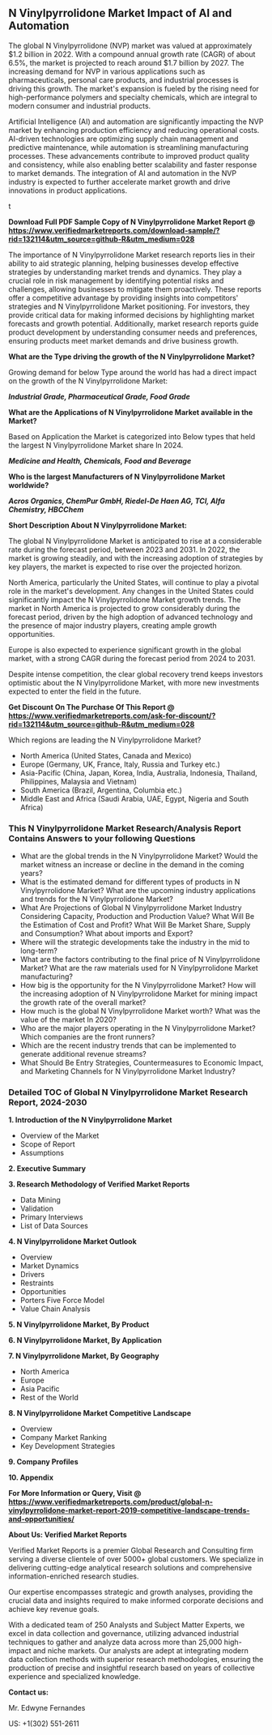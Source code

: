<h2>N Vinylpyrrolidone Market Impact of AI and Automation</h2><p>The global N Vinylpyrrolidone (NVP) market was valued at approximately $1.2 billion in 2022. With a compound annual growth rate (CAGR) of about 6.5%, the market is projected to reach around $1.7 billion by 2027. The increasing demand for NVP in various applications such as pharmaceuticals, personal care products, and industrial processes is driving this growth. The market's expansion is fueled by the rising need for high-performance polymers and specialty chemicals, which are integral to modern consumer and industrial products.</p><p>Artificial Intelligence (AI) and automation are significantly impacting the NVP market by enhancing production efficiency and reducing operational costs. AI-driven technologies are optimizing supply chain management and predictive maintenance, while automation is streamlining manufacturing processes. These advancements contribute to improved product quality and consistency, while also enabling better scalability and faster response to market demands. The integration of AI and automation in the NVP industry is expected to further accelerate market growth and drive innovations in product applications.</p>t</p><p id="" class=""><strong>Download Full PDF Sample Copy of N Vinylpyrrolidone Market Report @ <a href="https://www.verifiedmarketreports.com/download-sample/?rid=132114&utm_source=github-R&utm_medium=028" target="_blank">https://www.verifiedmarketreports.com/download-sample/?rid=132114&utm_source=github-R&utm_medium=028</a></strong></p><p>The importance of&nbsp;N Vinylpyrrolidone Market research reports lies in their ability to aid strategic planning, helping businesses develop effective strategies by understanding market trends and dynamics. They play a crucial role in risk management by identifying potential risks and challenges, allowing businesses to mitigate them proactively. These reports offer a competitive advantage by providing insights into competitors' strategies and N Vinylpyrrolidone Market positioning. For investors, they provide critical data for making informed decisions by highlighting market forecasts and growth potential. Additionally, market research reports guide product development by understanding consumer needs and preferences, ensuring products meet market demands and drive business growth.</p><p><strong>What are the&nbsp;Type driving the growth of the N Vinylpyrrolidone Market?</strong></p><p id="" class="">Growing demand for below Type around the world has had a direct impact on the growth of the N Vinylpyrrolidone Market:</p><em><strong>Industrial Grade, Pharmaceutical Grade, Food Grade</strong></em></p><strong>What are the&nbsp;Applications&nbsp;of N Vinylpyrrolidone Market available in the Market?</strong></p><p id="" class="">Based on Application the Market is categorized into Below types that held the largest N Vinylpyrrolidone Market share In 2024.</p><em><strong>Medicine and Health, Chemicals, Food and Beverage</strong></em></p><strong>Who is the largest Manufacturers of N Vinylpyrrolidone Market worldwide?</strong></p><p><em><strong>Acros Organics, ChemPur GmbH, Riedel-De Haen AG, TCI, Alfa Chemistry, HBCChem</strong></em></p><p id="" class=""><strong>Short Description About N Vinylpyrrolidone Market:</strong></p><p>The global N Vinylpyrrolidone Market is anticipated to rise at a considerable rate during the forecast period, between 2023 and 2031. In 2022, the market is growing steadily, and with the increasing adoption of strategies by key players, the market is expected to rise over the projected horizon.</p><p>North America, particularly the United States, will continue to play a pivotal role in the market's development. Any changes in the United States could significantly impact the N Vinylpyrrolidone Market growth trends. The market in North America is projected to grow considerably during the forecast period, driven by the high adoption of advanced technology and the presence of major industry players, creating ample growth opportunities.</p><p>Europe is also expected to experience significant growth in the global market, with a strong CAGR during the forecast period from 2024 to 2031.</p><p>Despite intense competition, the clear global recovery trend keeps investors optimistic about the N Vinylpyrrolidone Market, with more new investments expected to enter the field in the future.</p><p id="" class=""><strong>Get Discount On The Purchase Of This Report @ <a href="https://www.verifiedmarketreports.com/ask-for-discount/?rid=132114&utm_source=github-R&utm_medium=028" target="_blank">https://www.verifiedmarketreports.com/ask-for-discount/?rid=132114&utm_source=github-R&utm_medium=028</a></strong></p>Which regions are leading the N Vinylpyrrolidone Market?</p><ul><li>North America (United States, Canada and Mexico)</li><li>Europe (Germany, UK, France, Italy, Russia and Turkey etc.)</li><li>Asia-Pacific (China, Japan, Korea, India, Australia, Indonesia, Thailand, Philippines, Malaysia and Vietnam)</li><li>South America (Brazil, Argentina, Columbia etc.)</li><li>Middle East and Africa (Saudi Arabia, UAE, Egypt, Nigeria and South Africa)</li></ul><h3 id="" class="">This N Vinylpyrrolidone Market Research/Analysis Report Contains Answers to your following Questions</h3><ul><li>What are the global trends in the N Vinylpyrrolidone Market? Would the market witness an increase or decline in the demand in the coming years?</li><li>What is the estimated demand for different types of products in N Vinylpyrrolidone Market? What are the upcoming industry applications and trends for the N Vinylpyrrolidone Market?</li><li>What Are Projections of Global N Vinylpyrrolidone Market Industry Considering Capacity, Production and Production Value? What Will Be the Estimation of Cost and Profit? What Will Be Market Share, Supply and Consumption? What about imports and Export?</li><li>Where will the strategic developments take the industry in the mid to long-term?</li><li>What are the factors contributing to the final price of N Vinylpyrrolidone Market? What are the raw materials used for N Vinylpyrrolidone Market manufacturing?</li><li>How big is the opportunity for the N Vinylpyrrolidone Market? How will the increasing adoption of N Vinylpyrrolidone Market for mining impact the growth rate of the overall market?</li><li>How much is the global N Vinylpyrrolidone Market worth? What was the value of the market In 2020?</li><li>Who are the major players operating in the N Vinylpyrrolidone Market? Which companies are the front runners?</li><li>Which are the recent industry trends that can be implemented to generate additional revenue streams?</li><li>What Should Be Entry Strategies, Countermeasures to Economic Impact, and Marketing Channels for N Vinylpyrrolidone Market Industry?</li></ul><h3 id="" class="">Detailed TOC of Global N Vinylpyrrolidone Market Research Report, 2024-2030</h3><p id="" class=""><strong>1. Introduction of the N Vinylpyrrolidone Market</strong></p><ul><li>Overview of the Market</li><li>Scope of Report</li><li>Assumptions</li></ul><p id="" class=""><strong>2. Executive Summary</strong></p><p id="" class=""><strong>3. Research Methodology of Verified Market Reports</strong></p><ul><li>Data Mining</li><li>Validation</li><li>Primary Interviews</li><li>List of Data Sources</li></ul><p id="" class=""><strong>4. N Vinylpyrrolidone Market Outlook</strong></p><ul><li>Overview</li><li>Market Dynamics</li><li>Drivers</li><li>Restraints</li><li>Opportunities</li><li>Porters Five Force Model</li><li>Value Chain Analysis</li></ul><p id="" class=""><strong>5. N Vinylpyrrolidone Market, By Product</strong></p><p id="" class=""><strong>6. N Vinylpyrrolidone Market, By Application</strong></p><p id="" class=""><strong>7. N Vinylpyrrolidone Market, By Geography</strong></p><ul><li>North America</li><li>Europe</li><li>Asia Pacific</li><li>Rest of the World</li></ul><p id="" class=""><strong>8. N Vinylpyrrolidone Market Competitive Landscape</strong></p><ul><li>Overview</li><li>Company Market Ranking</li><li>Key Development Strategies</li></ul><p id="" class=""><strong>9. Company Profiles</strong></p><p id="" class=""><strong>10. Appendix</strong></p><p id="" class=""><strong>For More Information or Query, Visit @ <a href="https://www.verifiedmarketreports.com/product/global-n-vinylpyrrolidone-market-report-2019-competitive-landscape-trends-and-opportunities/" target="_blank">https://www.verifiedmarketreports.com/product/global-n-vinylpyrrolidone-market-report-2019-competitive-landscape-trends-and-opportunities/</a></strong></p><p id="" class=""><strong>About Us: Verified Market Reports</strong></p><p id="" class="">Verified Market Reports is a premier Global Research and Consulting firm serving a diverse clientele of over 5000+ global customers. We specialize in delivering cutting-edge analytical research solutions and comprehensive information-enriched research studies.</p><p id="" class="">Our expertise encompasses strategic and growth analyses, providing the crucial data and insights required to make informed corporate decisions and achieve key revenue goals.</p><p id="" class="">With a dedicated team of 250 Analysts and Subject Matter Experts, we excel in data collection and governance, utilizing advanced industrial techniques to gather and analyze data across more than 25,000 high-impact and niche markets. Our analysts are adept at integrating modern data collection methods with superior research methodologies, ensuring the production of precise and insightful research based on years of collective experience and specialized knowledge.</p><p id="" class=""><strong>Contact us:</strong></p><p id="" class="">Mr. Edwyne Fernandes</p><p id="" class="">US: +1(302) 551-2611</p>